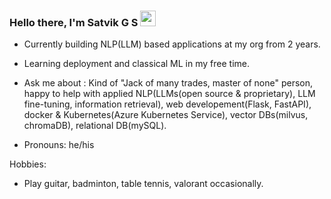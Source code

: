 ### Hello there, I'm Satvik G S  <img src="https://media.giphy.com/media/hvRJCLFzcasrR4ia7z/giphy.gif" width="25px">



-   Currently building NLP(LLM) based applications at my org from 2 years.
-   Learning deployment and classical ML in my free time.
  


-   Ask me about : Kind of "Jack of many trades, master of none" person, happy to help with applied NLP(LLMs(open source & proprietary), LLM fine-tuning, information retrieval), web developement(Flask, FastAPI), docker & Kubernetes(Azure Kubernetes Service), vector DBs(milvus, chromaDB), relational DB(mySQL).
-   Pronouns: he/his
    
Hobbies:

- Play guitar, badminton, table tennis, valorant occasionally.
  
